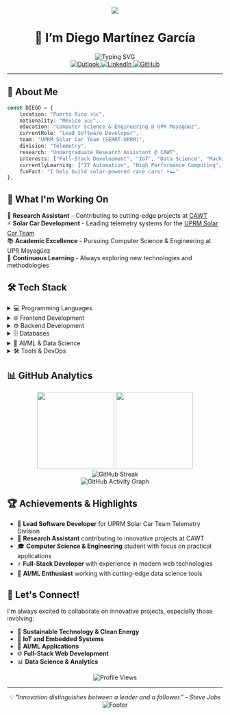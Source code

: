 <div align="center">
  <p align="center">
    <img src="https://capsule-render.vercel.app/api?text=Hello%20World!&animation=fadeIn&type=blur&color=gradient&height=250&section=header"/>
  </p>
</div>

<h1 align="center">👋 I’m Diego Martínez García</h1>

<div align="center">
  <img src="https://readme-typing-svg.herokuapp.com/?font=Fira+Code&size=32&duration=2800&pause=2000&color=AABA99&center=true&vCenter=true&width=940&lines=Computer+Science+%26+Engineering+Student;Full-Stack+Developer;Solar+Car+Team+Lead+Developer;Research+Assistant;Problem+Solver" alt="Typing SVG" />
</div>

<div align="center">
  <a href="mailto:d.mg17@outlook.com">
    <img src="https://img.shields.io/badge/Outlook-0078D4?style=for-the-badge&logo=gmail&logoColor=white" alt="Outlook"/>
  </a>
  <a href="https://www.linkedin.com/in/d-mg17/">
    <img src="https://img.shields.io/badge/LinkedIn-0077B5?style=for-the-badge&logo=linkedin&logoColor=white" alt="LinkedIn"/>
  </a>
  <a href="https://www.github.com/diegomartinez13">
    <img src="https://img.shields.io/badge/GitHub-100000?style=for-the-badge&logo=github&logoColor=white" alt="GitHub"/>
  </a>
</div>

---

## 🚀 About Me

```typescript
const DIEGO = {
    location: "Puerto Rico 🇵🇷",
    nationality: "Mexico 🇲🇽",
    education: "Computer Science & Engineering @ UPR Mayagüez",
    currentRole: "Lead Software Developer",
    team: "UPRM Solar Car Team (SERRT-UPRM)",
    division: "Telemetry",
    research: "Undergraduate Research Assistant @ CAWT",
    interests: ["Full-Stack Development", "IoT", "Data Science", "Machine Learning"],
    currentlyLearning: ["IT Automation", "High Performance Computing", "Embedded Systems"],
    funFact: "I help build solar-powered race cars! ☀️🏎️"
};
```

## 🎯 What I'm Working On

🔬 **Research Assistant** - Contributing to cutting-edge projects at [CAWT](https://cawt.upr.edu/about-us/)  
⚡ **Solar Car Development** - Leading telemetry systems for the [UPRM Solar Car Team](https://www.uprm.edu/solarcar/)  
📚 **Academic Excellence** - Pursuing Computer Science & Engineering at UPR Mayagüez  
🌱 **Continuous Learning** - Always exploring new technologies and methodologies  

## 🛠️ Tech Stack

<details>
<summary>💻 Programming Languages</summary>
<br>

![Python](https://img.shields.io/badge/Python-3776AB?style=for-the-badge&logo=python&logoColor=white)
![JavaScript](https://img.shields.io/badge/JavaScript-F7DF1E?style=for-the-badge&logo=javascript&logoColor=black)
![Java](https://img.shields.io/badge/Java-ED8B00?style=for-the-badge&logo=java&logoColor=white)
![C](https://img.shields.io/badge/C-00599C?style=for-the-badge&logo=c&logoColor=white)
![C++](https://img.shields.io/badge/C++-00599C?style=for-the-badge&logo=cplusplus&logoColor=white)

</details>

<details>
<summary>🌐 Frontend Development</summary>
<br>

![React](https://img.shields.io/badge/React-20232A?style=for-the-badge&logo=react&logoColor=61DAFB)
![React Native](https://img.shields.io/badge/React_Native-20232A?style=for-the-badge&logo=react&logoColor=61DAFB)
![HTML5](https://img.shields.io/badge/HTML5-E34F26?style=for-the-badge&logo=html5&logoColor=white)
![CSS3](https://img.shields.io/badge/CSS3-1572B6?style=for-the-badge&logo=css3&logoColor=white)
![TailwindCSS](https://img.shields.io/badge/Tailwind_CSS-38B2AC?style=for-the-badge&logo=tailwind-css&logoColor=white)
![Bootstrap](https://img.shields.io/badge/Bootstrap-563D7C?style=for-the-badge&logo=bootstrap&logoColor=white)

</details>

<details>
<summary>⚙️ Backend Development</summary>
<br>

![Node.js](https://img.shields.io/badge/Node.js-43853D?style=for-the-badge&logo=node.js&logoColor=white)
![Django](https://img.shields.io/badge/Django-092E20?style=for-the-badge&logo=django&logoColor=white)
![Flask](https://img.shields.io/badge/Flask-000000?style=for-the-badge&logo=flask&logoColor=white)

</details>

<details>
<summary>🗄️ Databases</summary>
<br>

![PostgreSQL](https://img.shields.io/badge/PostgreSQL-316192?style=for-the-badge&logo=postgresql&logoColor=white)
![MongoDB](https://img.shields.io/badge/MongoDB-4EA94B?style=for-the-badge&logo=mongodb&logoColor=white)
![SQLite](https://img.shields.io/badge/SQLite-07405E?style=for-the-badge&logo=sqlite&logoColor=white)

</details>

<details>
<summary>🤖 AI/ML & Data Science</summary>
<br>

![TensorFlow](https://img.shields.io/badge/TensorFlow-FF6F00?style=for-the-badge&logo=TensorFlow&logoColor=white)
![PyTorch](https://img.shields.io/badge/PyTorch-EE4C2C?style=for-the-badge&logo=PyTorch&logoColor=white)
![scikit-learn](https://img.shields.io/badge/scikit--learn-F7931E?style=for-the-badge&logo=scikit-learn&logoColor=white)
![Pandas](https://img.shields.io/badge/Pandas-2C2D72?style=for-the-badge&logo=pandas&logoColor=white)
![OpenCV](https://img.shields.io/badge/OpenCV-27338e?style=for-the-badge&logo=OpenCV&logoColor=white)

</details>

<details>
<summary>🛠️ Tools & DevOps</summary>
<br>

![Git](https://img.shields.io/badge/Git-F05032?style=for-the-badge&logo=git&logoColor=white)
![Docker](https://img.shields.io/badge/Docker-2496ED?style=for-the-badge&logo=docker&logoColor=white)
![Heroku](https://img.shields.io/badge/Heroku-430098?style=for-the-badge&logo=heroku&logoColor=white)
![Postman](https://img.shields.io/badge/Postman-FF6C37?style=for-the-badge&logo=Postman&logoColor=white)
![Figma](https://img.shields.io/badge/Figma-F24E1E?style=for-the-badge&logo=figma&logoColor=white)
![Arduino](https://img.shields.io/badge/Arduino-00979D?style=for-the-badge&logo=Arduino&logoColor=white)
![Linux](https://img.shields.io/badge/Linux-FCC624?style=for-the-badge&logo=linux&logoColor=black)

</details>

## 📊 GitHub Analytics

<div align="center">
  <img height="180em" src="https://github-readme-stats.vercel.app/api?username=d-mg17&show_icons=true&theme=tokyonight&include_all_commits=true&count_private=true&hide_border=true"/>
  <img height="180em" src="https://github-readme-stats.vercel.app/api/top-langs/?username=d-mg17&layout=compact&langs_count=8&theme=tokyonight&hide_border=true"/>
</div>

<div align="center">
  <img src="https://github-readme-streak-stats.herokuapp.com/?user=d-mg17&theme=tokyonight&hide_border=true" alt="GitHub Streak"/>
</div>

<div align="center">
  <img src="https://github-readme-activity-graph.vercel.app/graph?username=d-mg17&theme=tokyo-night&hide_border=true&area=true" alt="GitHub Activity Graph"/>
</div>

## 🏆 Achievements & Highlights

- 🎯 **Lead Software Developer** for UPRM Solar Car Team Telemetry Division
- 🔬 **Research Assistant** contributing to innovative projects at CAWT
- 🎓 **Computer Science & Engineering** student with focus on practical applications
- ⚡ **Full-Stack Developer** with experience in modern web technologies
- 🤖 **AI/ML Enthusiast** working with cutting-edge data science tools

## 🤝 Let's Connect!

I'm always excited to collaborate on innovative projects, especially those involving:
- 🌱 **Sustainable Technology & Clean Energy**
- 🚗 **IoT and Embedded Systems**
- 🤖 **AI/ML Applications**
- 🌐 **Full-Stack Web Development**
- 📊 **Data Science & Analytics**

<div align="center">
  <img src="https://komarev.com/ghpvc/?username=d-mg17&color=blueviolet&style=for-the-badge" alt="Profile Views"/>
</div>

---

<div align="center">
  <i>💡 "Innovation distinguishes between a leader and a follower." - Steve Jobs</i>
  <img src="https://capsule-render.vercel.app/api?type=waving&color=gradient&height=100&section=footer" alt="Footer"/>
</div>
